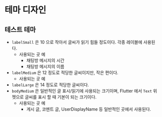 # 테마 디자인

## 테스트 테마

- `labelSmall` 은 10 으로 작아서 글씨가 읽기 힘들 정도이다. 각종 레이블에 사용된다.
    - 사용되는 곳 예
        - 채팅방 메시지의 시간
        - 채팅방 메시지의 이름
- `labelMedium` 은 12 정도로 적당한 글씨이지만, 작은 편이다.
    - 사용되는 곳 예
- `labelLarge` 은 14 정도로 적당한 글씨이다.
- `bodyMedium` 은 일반적인 글 표시/읽기에 사용되는 크기이며, Flutter 에서 `Text` 위젯으로 글씨를 표시 할 때 기본이 되는 크기이다.
    - 사용되는 곳 예
        - 게시 글, 코멘트 글, UserDisplayName 등 일반적인 곳에서 사용된다.
